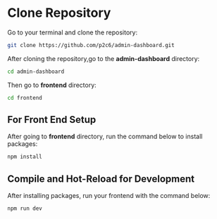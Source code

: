 # Clone Repository
Go to your terminal and clone the repository:
```sh
git clone https://github.com/p2c6/admin-dashboard.git
```

After cloning the repository,go to the **admin-dashboard** directory:

```sh
cd admin-dashboard
```

Then go to **frontend** directory:

```sh
cd frontend
```

## For Front End Setup

After going to **frontend** directory, run the command below to install packages:

```sh
npm install
```

## Compile and Hot-Reload for Development

After installing packages, run your frontend with the command below:

```sh
npm run dev
```

